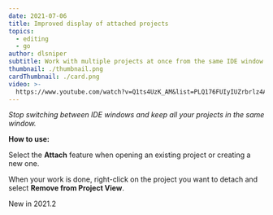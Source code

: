 ```yaml
---
date: 2021-07-06
title: Improved display of attached projects
topics:
  - editing
  - go
author: dlsniper
subtitle: Work with multiple projects at once from the same IDE window
thumbnail: ./thumbnail.png
cardThumbnail: ./card.png
video: >-
  https://www.youtube.com/watch?v=Q1ts4UzK_AM&list=PLQ176FUIyIUZrbrlz4AY1V8VzBJKZyVlW&index=63
---
```

*Stop switching between IDE windows and keep all your projects in the same window.*

**How to use:**

Select the **Attach** feature when opening an existing project or creating a new one.

When your work is done, right-click on the project you want to detach and select **Remove from Project View**.

<span class="tag is-rounded">New in 2021.2</span>

